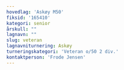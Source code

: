```yaml
---
hovedlag: 'Askøy M50'
fiksid: '165410'
kategori: senior
årskull: ""
lagnavn: ""
slug: veteran
lagnavniturnering: Askøy
turneringskategori: 'Veteran o/50 2 div.'
kontaktperson: 'Frode Jensen'
---
```

